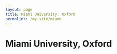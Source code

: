 ```yaml
---
layout: page
title: Miami University, Oxford
permalink: /my-site/miami
---
```

# Miami University, Oxford

